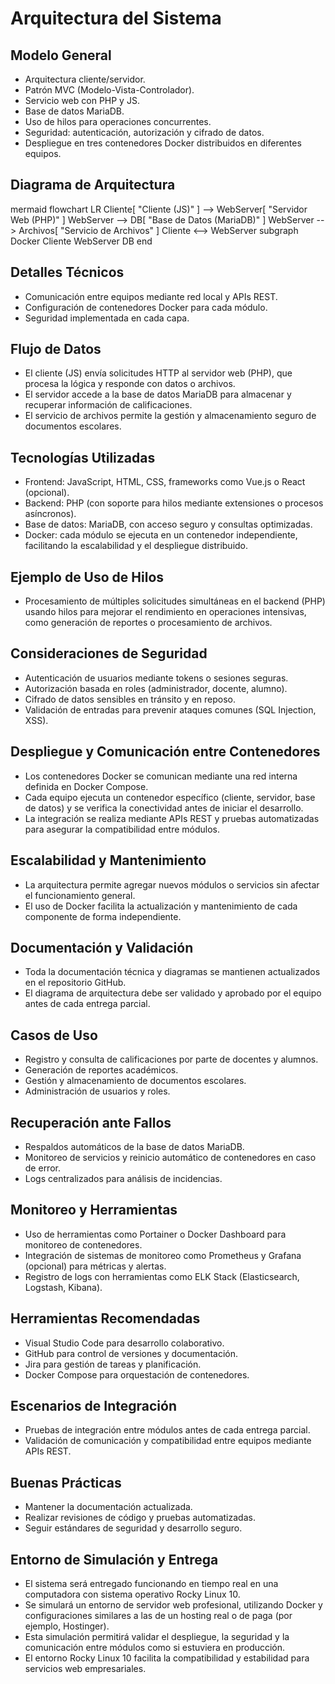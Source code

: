 # Arquitectura del Sistema

## Modelo General
- Arquitectura cliente/servidor.
- Patrón MVC (Modelo-Vista-Controlador).
- Servicio web con PHP y JS.
- Base de datos MariaDB.
- Uso de hilos para operaciones concurrentes.
- Seguridad: autenticación, autorización y cifrado de datos.
- Despliegue en tres contenedores Docker distribuidos en diferentes equipos.

## Diagrama de Arquitectura

mermaid
flowchart LR
    Cliente[ "Cliente (JS)" ] --> WebServer[ "Servidor Web (PHP)" ]
    WebServer --> DB[ "Base de Datos (MariaDB)" ]
    WebServer --> Archivos[ "Servicio de Archivos" ]
    Cliente <--> WebServer
    subgraph Docker
        Cliente
        WebServer
        DB
    end


## Detalles Técnicos
- Comunicación entre equipos mediante red local y APIs REST.
- Configuración de contenedores Docker para cada módulo.
- Seguridad implementada en cada capa.

## Flujo de Datos
- El cliente (JS) envía solicitudes HTTP al servidor web (PHP), que procesa la lógica y responde con datos o archivos.
- El servidor accede a la base de datos MariaDB para almacenar y recuperar información de calificaciones.
- El servicio de archivos permite la gestión y almacenamiento seguro de documentos escolares.

## Tecnologías Utilizadas
- Frontend: JavaScript, HTML, CSS, frameworks como Vue.js o React (opcional).
- Backend: PHP (con soporte para hilos mediante extensiones o procesos asíncronos).
- Base de datos: MariaDB, con acceso seguro y consultas optimizadas.
- Docker: cada módulo se ejecuta en un contenedor independiente, facilitando la escalabilidad y el despliegue distribuido.

## Ejemplo de Uso de Hilos
- Procesamiento de múltiples solicitudes simultáneas en el backend (PHP) usando hilos para mejorar el rendimiento en operaciones intensivas, como generación de reportes o procesamiento de archivos.

## Consideraciones de Seguridad
- Autenticación de usuarios mediante tokens o sesiones seguras.
- Autorización basada en roles (administrador, docente, alumno).
- Cifrado de datos sensibles en tránsito y en reposo.
- Validación de entradas para prevenir ataques comunes (SQL Injection, XSS).

## Despliegue y Comunicación entre Contenedores
- Los contenedores Docker se comunican mediante una red interna definida en Docker Compose.
- Cada equipo ejecuta un contenedor específico (cliente, servidor, base de datos) y se verifica la conectividad antes de iniciar el desarrollo.
- La integración se realiza mediante APIs REST y pruebas automatizadas para asegurar la compatibilidad entre módulos.

## Escalabilidad y Mantenimiento
- La arquitectura permite agregar nuevos módulos o servicios sin afectar el funcionamiento general.
- El uso de Docker facilita la actualización y mantenimiento de cada componente de forma independiente.

## Documentación y Validación
- Toda la documentación técnica y diagramas se mantienen actualizados en el repositorio GitHub.
- El diagrama de arquitectura debe ser validado y aprobado por el equipo antes de cada entrega parcial.

## Casos de Uso
- Registro y consulta de calificaciones por parte de docentes y alumnos.
- Generación de reportes académicos.
- Gestión y almacenamiento de documentos escolares.
- Administración de usuarios y roles.

## Recuperación ante Fallos
- Respaldos automáticos de la base de datos MariaDB.
- Monitoreo de servicios y reinicio automático de contenedores en caso de error.
- Logs centralizados para análisis de incidencias.

## Monitoreo y Herramientas
- Uso de herramientas como Portainer o Docker Dashboard para monitoreo de contenedores.
- Integración de sistemas de monitoreo como Prometheus y Grafana (opcional) para métricas y alertas.
- Registro de logs con herramientas como ELK Stack (Elasticsearch, Logstash, Kibana).

## Herramientas Recomendadas
- Visual Studio Code para desarrollo colaborativo.
- GitHub para control de versiones y documentación.
- Jira para gestión de tareas y planificación.
- Docker Compose para orquestación de contenedores.

## Escenarios de Integración
- Pruebas de integración entre módulos antes de cada entrega parcial.
- Validación de comunicación y compatibilidad entre equipos mediante APIs REST.

## Buenas Prácticas
- Mantener la documentación actualizada.
- Realizar revisiones de código y pruebas automatizadas.
- Seguir estándares de seguridad y desarrollo seguro.

## Entorno de Simulación y Entrega
- El sistema será entregado funcionando en tiempo real en una computadora con sistema operativo Rocky Linux 10.
- Se simulará un entorno de servidor web profesional, utilizando Docker y configuraciones similares a las de un hosting real o de paga (por ejemplo, Hostinger).
- Esta simulación permitirá validar el despliegue, la seguridad y la comunicación entre módulos como si estuviera en producción.
- El entorno Rocky Linux 10 facilita la compatibilidad y estabilidad para servicios web empresariales.
